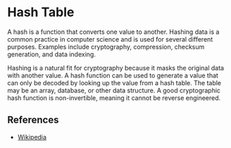 # Hash Table

A hash is a function that converts one value to another. Hashing data is a common practice in computer science and is used for several different purposes. Examples include cryptography, compression, checksum generation, and data indexing.

Hashing is a natural fit for cryptography because it masks the original data with another value. A hash function can be used to generate a value that can only be decoded by looking up the value from a hash table. The table may be an array, database, or other data structure. A good cryptographic hash function is non-invertible, meaning it cannot be reverse engineered.

## References

-   [Wikipedia](https://en.wikipedia.org/wiki/Hash_table)
